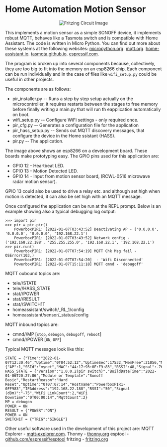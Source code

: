 Home Automation Motion Sensor
=============================
<p align="center">
  <img src="https://raw.githubusercontent.com/AdrianFretwellmqtt-pir/master/readmeimages/pir_bb.jpg" alt="Fritzing Circuit Image"/>
</p>

This implements a motion sensor as a simple SONOFF device, it implements robust
MQTT, behaves like a Tasmota switch and is compatible with Home Assistant.
The code is written in Micro Python.
You can find out more about these systems at the following websites:
[micropython.org](http://www.micropython.org).
[mqtt.org](https://mqtt.org).
[home-assistant.io](https://www.home-assistant.io).
[tasmota.github.io](https://tasmota.github.io/docs).
[espressif.com](https://www.espressif.com/en/products/socs/esp8266).

The program is broken up into several components because, collectively, they
are too big to fit into the memory on an esp8266 chip.  Each component can be
run individually and in the case of files like `wifi_setup.py` could be useful
in other projects.

The components are as follows:
- pir_installer.py -- Runs a step by step setup actually on the microcontroller,
  it requires restarts between the stages to free memory before finally writing
  a main.py that will run th eapplication automatically on boot.
- wifi_setup.py -- Configure WiFi settings - only required once.
- pir_cfg.py -- Generates a configuration file for the application
- pir_hass_setup.py -- Sends out MQTT discovery messages, that configure the
  device in the Home ssistant (HASS).
- pir.py -- The application.

The image above shows an esp8266 on a development board.  These boards make
prototyping easy.  The GPIO pins used for this application are:
- GPIO 12 - Heartbeat LED.
- GPIO 13 - Motion Detected LED.
- GPIO 14 - Input from motion sensor board, (RCWL-0516 microwave radar motion sensor).

GPIO 13 could also be used to drive a relay etc. and although set high when motion
is detected, it can also be set high with an MQTT message.

Once configured the application can be run at the REPL prompt.  Below is an example
showing also a typical debugging log output:
```
>>> import pir
>>> pir = pir.pir()
    PowerboxPIR1: [2022-01-07T03:43:52] Deactivating AP - ('0.0.0.0', '0.0.0.0', '0.0.0.0', '192.168.22.1')
    PowerboxPIR1: [2022-01-07T03:43:52] Network config - ('192.168.22.188', '255.255.255.0', '192.168.22.1', '192.168.22.1')
>>> pir.run()
    PowerboxPIR1: [2022-01-07T07:54:19] MQTT Chk Msg fail - OSError(103,)
    PowerboxPIR1: [2022-01-07T07:54:20]  - 'Wifi Disconnected'
    PowerboxPIR1: [2022-01-07T15:11:18] MQTT cmnd - 'debugoff'

```

MQTT oubound topics are:
- tele/<device name>/STATE
- tele/<device name>/HASS_STATE
- stat/<device name>/POWER
- stat/<device name>/RESULT
- stat/<device name>/SWITCH1T
- homeassistant/switch/<device name>_RL_1/config
- homeassistant/sensor/<device name>_status/config

MQTT inbound topics are:
- cmnd/<device name>/MP [`stop`, `debugon`, `debugoff`, `reboot`]
- cmnd/<device name>/POWER [`ON`, `OFF`]

Typical MQTT messages look like this:
```
STATE = {"Time":"2022-01-07T12:30:46","Uptime":"0T04:52:12","UptimeSec":17532,"MemFree":21056,"MemAlloc":16928,"Stack":2912,"Sleep":10,"MqttCount":2,"POWER":"OFF","Wifi":{"AP":1,"SSId":"mynet","MAC":"44:17:93:0F:F9:83","RSSI":48,"Signal":-76,"LinkCount":2,"Downtime":"0T00:00:14"}}
HASS_STATE = {"Version":"1.0.0.2(pir switch)","BuildDateTime":"2022-01-06T20:27:06","Module or Template":"Sonoff Basic","RestartReason":"Hard Reset","Uptime":"0T07:07:14","Hostname":"PowerboxPIR1-0FF983","IPAddress":"192.168.22.188","RSSI":"50","Signal (dBm)":"-75","WiFi LinkCount":2,"WiFi Downtime":"0T00:00:14","MqttCount":2}
MP = debugon
POWER = ON
RESULT = {"POWER":"ON"}
POWER = ON
SWITCH1T = {"TRIG":"SINGLE"}

```

Other useful software used in the development of this project are:
MQTT Explorer - [mqtt-explorer.com](https://mqtt-explorer.com).
Thonny - [thonny.org](https://thonny.org)
esptool -[github.com/espressif/esptool](https://github.com/espressif/esptool)
fritzing - [fritzing.org](https://fritzing.org/)

